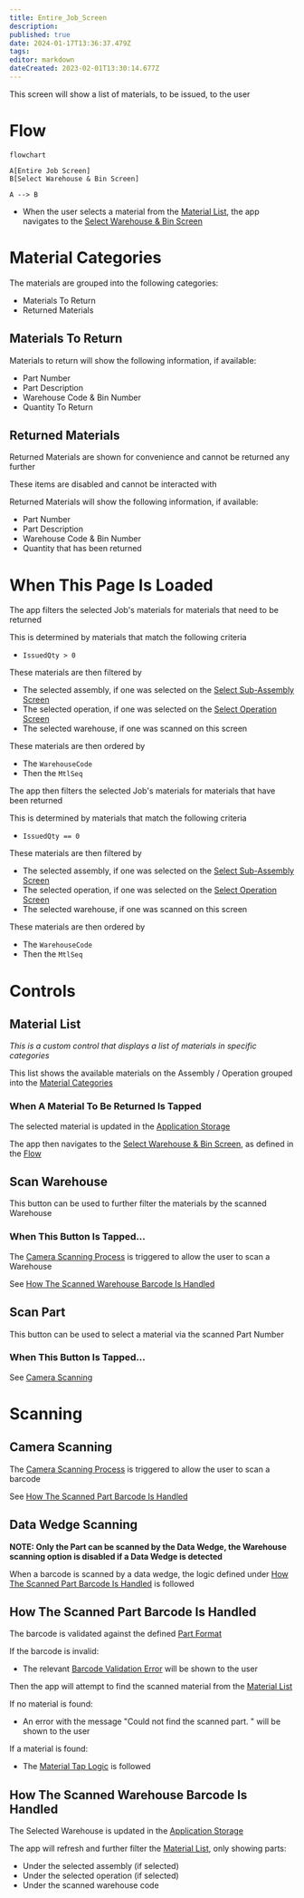 ```yaml
---
title: Entire_Job_Screen
description: 
published: true
date: 2024-01-17T13:36:37.479Z
tags: 
editor: markdown
dateCreated: 2023-02-01T13:30:14.677Z
---
```


This screen will show a list of materials, to be issued, to the user

# Flow
```mermaid
flowchart

A[Entire Job Screen]
B[Select Warehouse & Bin Screen]

A --> B
```
- When the user selects a material from the [Material List](#material-list), the app navigates to the [Select Warehouse & Bin Screen](./Select_Warehouse_%26_Bin_Screen.md)


# Material Categories
The materials are grouped into the following categories:
- Materials To Return
- Returned Materials

## Materials To Return
Materials to return will show the following information, if available:
- Part Number
- Part Description
- Warehouse Code & Bin Number
- Quantity To Return

## Returned Materials
Returned Materials are shown for convenience and cannot be returned any further

These items are disabled and cannot be interacted with

Returned Materials will show the following information, if available:
- Part Number
- Part Description
- Warehouse Code & Bin Number
- Quantity that has been returned


# When This Page Is Loaded
The app filters the selected Job's materials for materials that need to be returned

This is determined by materials that match the following criteria
- `IssuedQty > 0`

These materials are then filtered by
- The selected assembly, if one was selected on the [Select Sub-Assembly Screen](./Select_Sub-Assembly_Screen.md)
- The selected operation, if one was selected on the [Select Operation Screen](./Select_Operation_Screen.md)
- The selected warehouse, if one was scanned on this screen

These materials are then ordered by
- The `WarehouseCode`
- Then the `MtlSeq`


The app then filters the selected Job's materials for materials that have been returned

This is determined by materials that match the following criteria
- `IssuedQty == 0`

These materials are then filtered by
- The selected assembly, if one was selected on the [Select Sub-Assembly Screen](./Select_Sub-Assembly_Screen.md)
- The selected operation, if one was selected on the [Select Operation Screen](./Select_Operation_Screen.md)
- The selected warehouse, if one was scanned on this screen

These materials are then ordered by
- The `WarehouseCode`
- Then the `MtlSeq`


# Controls
## Material List
*This is a custom control that displays a list of materials in specific categories*

This list shows the available materials on the Assembly / Operation grouped into the [Material Categories](#material-categories)

### When A Material To Be Returned Is Tapped
The selected material is updated in the [Application Storage](../../../Application_Storage.md)

The app then navigates to the [Select Warehouse & Bin Screen](./Select_Warehouse_%26_Bin_Screen.md), as defined in the [Flow](#flow)


## Scan Warehouse
This button can be used to further filter the materials by the scanned Warehouse

### When This Button Is Tapped...
The [Camera Scanning Process](../../../Scanning.md#camera-scanning) is triggered to allow the user to scan a Warehouse

See [How The Scanned Warehouse Barcode Is Handled](#how-the-scanned-warehouse-barcode-is-handled)


## Scan Part
This button can be used to select a material via the scanned Part Number

### When This Button Is Tapped...
See [Camera Scanning](#camera-scanning)


# Scanning
## Camera Scanning
The [Camera Scanning Process](../../../Scanning.md#camera-scanning) is triggered to allow the user to scan a barcode

See [How The Scanned Part Barcode Is Handled](#how-the-scanned-part-barcode-is-handled)


## Data Wedge Scanning
**NOTE: Only the Part can be scanned by the Data Wedge, the Warehouse scanning option is disabled if a Data Wedge is detected**

When a barcode is scanned by a data wedge, the logic defined under [How The Scanned Part Barcode Is Handled](#how-the-scanned-part-barcode-is-handled) is followed


## How The Scanned Part Barcode Is Handled
The barcode is validated against the defined [Part Format](../../../Scanning.md#part-format)

If the barcode is invalid:
- The relevant [Barcode Validation Error](../../../Scanning.md#barcode-validation-errors) will be shown to the user

Then the app will attempt to find the scanned material from the [Material List](#material-list)

If no material is found:
- An error with the message "Could not find the scanned part. " will be shown to the user

If a material is found:
* The [Material Tap Logic](#when-a-material-to-be-returned-is-tapped) is followed


## How The Scanned Warehouse Barcode Is Handled
The Selected Warehouse is updated in the [Application Storage](../../../Application_Storage.md)

The app will refresh and further filter the [Material List](#material-list), only showing parts:
* Under the selected assembly (if selected)
* Under the selected operation (if selected)
* Under the scanned warehouse code